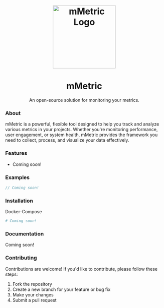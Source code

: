 # <div align="center"><img src="https://i.imgur.com/2WyiLMU.png" alt="mMetric Logo" width="200"/></div>

<h1 align="center">mMetric</h1>

<p align="center">An open-source solution for monitoring your metrics.</p>

### About

mMetric is a powerful, flexible tool designed to help you track and analyze various metrics in your projects. Whether you're monitoring performance, user engagement, or system health, mMetric provides the framework you need to collect, process, and visualize your data effectively.

### Features

- Coming soon!

### Examples

```java
// Coming soon!
```

### Installation

Docker-Compose
```yaml
# Coming soon!
```

### Documentation

Coming soon!

### Contributing

Contributions are welcome! If you'd like to contribute, please follow these steps:

1. Fork the repository
2. Create a new branch for your feature or bug fix
3. Make your changes
4. Submit a pull request